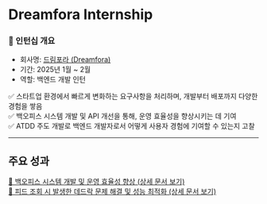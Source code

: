 # Dreamfora Internship

### 📌 인턴십 개요
- 회사명: [드림포라 (Dreamfora)](https://play.google.com/store/apps/details?id=com.dreamfora.dreamfora&hl=ko)
- 기간: 2025년 1월 ~ 2월
- 역할: 백엔드 개발 인턴

✅ 스타트업 환경에서 빠르게 변화하는 요구사항을 처리하며, 개발부터 배포까지 다양한 경험을 쌓음  
✅ 백오피스 시스템 개발 및 API 개선을 통해, 운영 효율성을 향상시키는 데 기여  
✅ ATDD 주도 개발로 백엔드 개발자로서 어떻게 사용자 경험에 기여할 수 있는지 고찰

--- 

## 주요 성과

[🔗 백오피스 시스템 개발 및 운영 효율성 향상 (상세 문서 보기)](https://github.com/ksk0605/portfolio/blob/main/dreamfora_intern/backend/dreamfora_back_office.md)  
[🔗 피드 조회 시 발생한 데드락 문제 해결 및 성능 최적화 (상세 문서 보기)](https://github.com/ksk0605/portfolio/blob/main/dreamfora_intern/backend/dreamfora_feed.md)


